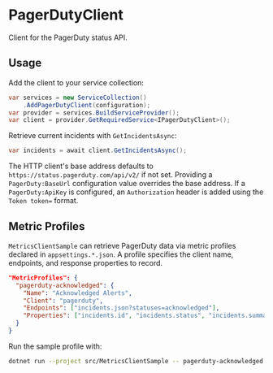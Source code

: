 # PagerDutyClient

Client for the PagerDuty status API.

## Usage

Add the client to your service collection:

```csharp
var services = new ServiceCollection()
    .AddPagerDutyClient(configuration);
var provider = services.BuildServiceProvider();
var client = provider.GetRequiredService<IPagerDutyClient>();
```

Retrieve current incidents with `GetIncidentsAsync`:

```csharp
var incidents = await client.GetIncidentsAsync();
```

The HTTP client's base address defaults to `https://status.pagerduty.com/api/v2/` if not set. Providing a `PagerDuty:BaseUrl` configuration value overrides the base address. If a `PagerDuty:ApiKey` is configured, an `Authorization` header is added using the `Token token=` format.

## Metric Profiles

`MetricsClientSample` can retrieve PagerDuty data via metric profiles declared in
`appsettings.*.json`. A profile specifies the client name, endpoints, and
response properties to record.

```json
"MetricProfiles": {
  "pagerduty-acknowledged": {
    "Name": "Acknowledged Alerts",
    "Client": "pagerduty",
    "Endpoints": ["incidents.json?statuses=acknowledged"],
    "Properties": ["incidents.id", "incidents.status", "incidents.summary"]
  }
}
```

Run the sample profile with:

```bash
dotnet run --project src/MetricsClientSample -- pagerduty-acknowledged
```
